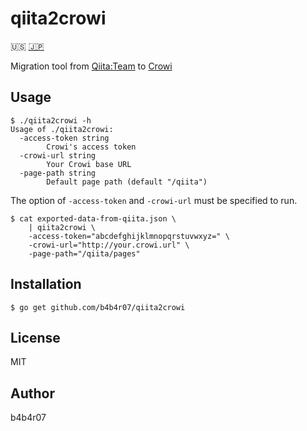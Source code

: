 qiita2crowi
===========

:us: [:jp:](./docs/README_ja.md)

Migration tool from [Qiita:Team](https://teams.qiita.com/) to [Crowi](http://site.crowi.wiki/)

## Usage

```console
$ ./qiita2crowi -h
Usage of ./qiita2crowi:
  -access-token string
        Crowi's access token
  -crowi-url string
        Your Crowi base URL
  -page-path string
        Default page path (default "/qiita")
```

The option of `-access-token` and `-crowi-url` must be specified to run.

```console
$ cat exported-data-from-qiita.json \
    | qiita2crowi \
    -access-token="abcdefghijklmnopqrstuvwxyz=" \
    -crowi-url="http://your.crowi.url" \
    -page-path="/qiita/pages"
```

## Installation

```console
$ go get github.com/b4b4r07/qiita2crowi
```

## License

MIT

## Author

b4b4r07
